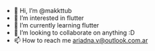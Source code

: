 - 👋 Hi, I’m @makkttub
- 👀 I’m interested in flutter
- 🌱 I’m currently learning flutter
- 💞️ I’m looking to collaborate on anything :D
- 📫 How to reach me ariadna.v@outlook.com.ar

<!---
makkttub/makkttub is a ✨ special ✨ repository because its `README.md` (this file) appears on your GitHub profile.
You can click the Preview link to take a look at your changes.
--->
